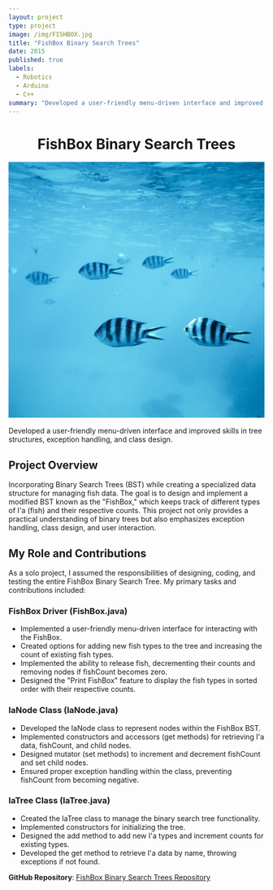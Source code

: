 ```yaml
---
layout: project
type: project
image: /img/FISHBOX.jpg
title: "FishBox Binary Search Trees"
date: 2015
published: true
labels:
  - Robotics
  - Arduino
  - C++
summary: "Developed a user-friendly menu-driven interface and improved skills in tree structures, exception handling, and class design."
---
```


<!-- Add a professional header with centered title -->
<div style="text-align: center;">
  <h1 style="font-size: 28px;">FishBox Binary Search Trees</h1>
  <img src="/img/FISHBOX.jpg" alt="FishBox Binary Search Trees" style="max-width: 100%;" />
</div>

<!-- Brief project summary -->
Developed a user-friendly menu-driven interface and improved skills in tree structures, exception handling, and class design.

## Project Overview

Incorporating Binary Search Trees (BST) while creating a specialized data structure for managing fish data. The goal is to design and implement a modified BST known as the "FishBox," which keeps track of different types of I'a (fish) and their respective counts. This project not only provides a practical understanding of binary trees but also emphasizes exception handling, class design, and user interaction.

## My Role and Contributions

As a solo project, I assumed the responsibilities of designing, coding, and testing the entire FishBox Binary Search Tree. My primary tasks and contributions included:

### FishBox Driver (FishBox.java)

- Implemented a user-friendly menu-driven interface for interacting with the FishBox.
- Created options for adding new fish types to the tree and increasing the count of existing fish types.
- Implemented the ability to release fish, decrementing their counts and removing nodes if fishCount becomes zero.
- Designed the "Print FishBox" feature to display the fish types in sorted order with their respective counts.

### IaNode Class (IaNode.java)

- Developed the IaNode class to represent nodes within the FishBox BST.
- Implemented constructors and accessors (get methods) for retrieving I'a data, fishCount, and child nodes.
- Designed mutator (set methods) to increment and decrement fishCount and set child nodes.
- Ensured proper exception handling within the class, preventing fishCount from becoming negative.

### IaTree Class (IaTree.java)

- Created the IaTree class to manage the binary search tree functionality.
- Implemented constructors for initializing the tree.
- Designed the add method to add new I'a types and increment counts for existing types.
- Developed the get method to retrieve I'a data by name, throwing exceptions if not found.

**GitHub Repository**: [FishBox Binary Search Trees Repository](https://github.com/ICSatKCC/a7-fishbox-binary-search-tree-f22-jakapop1/tree/A7Sumission)
